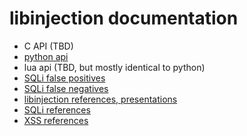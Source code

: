 libinjection documentation
==========================

* C API (TBD)
* [python api](/doc-sqli-python)
* lua api (TBD, but mostly identical to python)
* [SQLi false positives](/doc-sqli-false-positive)
* [SQLi false negatives](/doc-sqli-false-negative)
* [libinjection references, presentations](/doc-libinjection-references)
* [SQLi references](/doc-sqli-references)
* [XSS references](/doc-xss-references)

